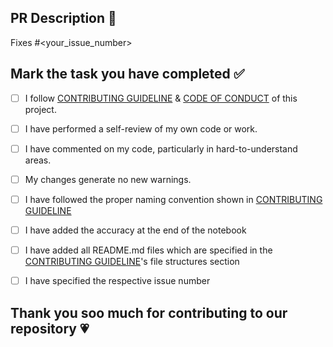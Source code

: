 ## PR Description 📜

Fixes #<your_issue_number>

## Mark the task you have completed ✅

<!----Please delete options that are not relevant. In order to tick the check box just put x inside them for example [x] like this----->

- [ ] I follow [CONTRIBUTING GUIDELINE](../blob/main/.github/CONTRIBUTING_GUIDELINE.md) & [CODE OF CONDUCT](../blob/main/.githubs/CODE_OF_CONDUCT.md) of this project.
- [ ] I have performed a self-review of my own code or work.
- [ ] I have commented on my code, particularly in hard-to-understand areas.
- [ ] My changes generate no new warnings.
- [ ] I have followed the proper naming convention shown in [CONTRIBUTING GUIDELINE](../blob/main/.github/CONTRIBUTING_GUIDELINE.md)
- [ ] I have added the accuracy at the end of the notebook
- [ ] I have added all README.md files which are specified in the [CONTRIBUTING GUIDELINE](../blob/main/.github/CONTRIBUTING_GUIDELINE.md)'s file structures section
- [ ] I have specified the respective issue number


## Thank you soo much for contributing to our repository 💗
